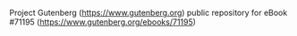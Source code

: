 Project Gutenberg (https://www.gutenberg.org) public repository for
eBook #71195 (https://www.gutenberg.org/ebooks/71195)
